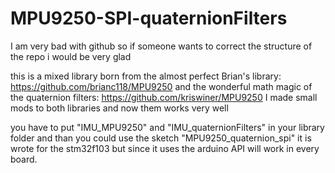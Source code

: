 # MPU9250-SPI-quaternionFilters

I am very bad with github so if someone wants to correct the structure of the repo i would be very glad

this is a mixed library born from the almost perfect Brian's library: https://github.com/brianc118/MPU9250
and the wonderful math magic of the quaternion filters: https://github.com/kriswiner/MPU9250
I made small mods to both libraries and now them works very well

you have to put "IMU_MPU9250" and "IMU_quaternionFilters" in your library folder and than you could use the sketch "MPU9250_quaternion_spi"
it is wrote for the stm32f103 but since it uses the arduino API will work in every board.

